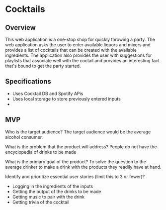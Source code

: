 # Cocktails
## Overview
This web application is a one-stop shop for quickly throwing a party. The web application asks the user to enter available liquors and mixers and provides a list of cocktails that can be created with the available ingredients. The application also provides the user with suggestions for playlists that associate well with the coctail and provides an interesting fact that's bound to get the party started.

## Specifications
* Uses Cocktail DB and Spotify APis 
* Uses local storage to store previously entered inputs
*

## MVP
Who is the target audience?
The target audience would be the average alcohol consumer. 

What is the problem that the product will address?
People do not have the encyclopedia of drinks to be made

What is the primary goal of the product?
To solve the question to the average drinker to make a drink with the products they readily have at hand.

Identify and prioritize essential user stories (limit this to 3 or fewer)?
* Logging in the ingredients of the inputs
* Getting the output of the drinks to be made
* Getting music to pair with the drink
* Getting trivia of the cocktail
